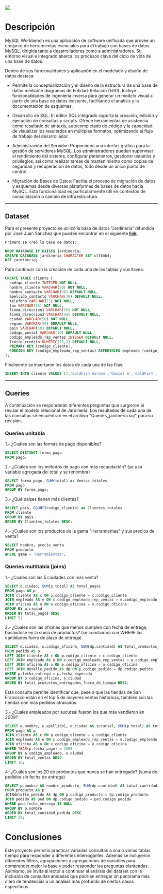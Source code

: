 <!-- GIF HEADER -->
<img src="https://datawookie.dev/img/headers/banner-mysql_hu_988b1bfa47216a7d.webp">

# Descripción

MySQL Workbench es una aplicación de software unificada que provee un conjunto de herramientas esenciales para el trabajo con bases de datos MySQL, dirigida tanto a desarrolladores como a administradores. Su entorno visual e integrado abarca los procesos clave del ciclo de vida de una base de datos.

Dentro de sus funcionalidades y aplicación en el modelado y diseño de datos destaca: 
- Permite la conceptualización y el diseño de la estructura de una base de datos mediante diagramas de Entidad-Relación (ERD). Incluye funcionalidades de ingeniería inversa para generar un modelo visual a partir de una base de datos existente, facilitando el análisis y la documentación de esquemas.

- Desarrollo de SQL: El editor SQL integrado soporta la creación, edición y ejecución de consultas y scripts. Ofrece herramientas de asistencia como resaltado de sintaxis, autocompletado de código y la capacidad de visualizar los resultados en múltiples formatos, optimizando el flujo de trabajo del desarrollador.

- Administración del Servidor: Proporciona una interfaz gráfica para la gestión de servidores MySQL. Los administradores pueden supervisar el rendimiento del sistema, configurar parámetros, gestionar usuarios y privilegios, así como realizar tareas de mantenimiento como copias de seguridad y recuperación de datos, todo desde un único punto de control.

- Migración de Bases de Datos: Facilita el proceso de migración de datos y esquemas desde diversas plataformas de bases de datos hacia MySQL. Esta funcionalidad es particularmente útil en contextos de consolidación o cambio de infraestructura.

---

## Dataset
Para el presente proyecto se utilizó la base de datos "Jardinería" difundida por José Juan Sánchez que puedes encontrar en el siguiente **[link](https://josejuansanchez.org/bd/ejercicios-consultas-sql/index.html#jardiner%C3%ADa)**.

```sql
Primero se creó la base de datos:

DROP DATABASE IF EXISTS jardineria;
CREATE DATABASE jardineria CHARACTER SET utf8mb4;
USE jardineria;

```

Para continuar con la creación de cada una de las tablas y sus llaves:
```sql
CREATE TABLE cliente (
  codigo_cliente INTEGER NOT NULL,
  nombre_cliente VARCHAR(50) NOT NULL,
  nombre_contacto VARCHAR(30) DEFAULT NULL,
  apellido_contacto VARCHAR(30) DEFAULT NULL,
  telefono VARCHAR(15) NOT NULL,
  fax VARCHAR(15) NOT NULL,
  linea_direccion1 VARCHAR(50) NOT NULL,
  linea_direccion2 VARCHAR(50) DEFAULT NULL,
  ciudad VARCHAR(50) NOT NULL,
  region VARCHAR(50) DEFAULT NULL,
  pais VARCHAR(50) DEFAULT NULL,
  codigo_postal VARCHAR(10) DEFAULT NULL,
  codigo_empleado_rep_ventas INTEGER DEFAULT NULL,
  limite_credito NUMERIC(15,2) DEFAULT NULL,
  PRIMARY KEY (codigo_cliente),
  FOREIGN KEY (codigo_empleado_rep_ventas) REFERENCES empleado (codigo_empleado)
);
```
Finalmente se insertaron los datos de cada una de las filas:
```sql
INSERT INTO cliente VALUES (1,'GoldFish Garden','Daniel G','GoldFish','5556901745','5556901746','False Street 52 2 A',NULL,'San Francisco',NULL,'USA','24006',19,3000);
```

---

## Queries
A continuación se responderán diferentes preguntas que surgieron al revisar el modelo relacional de Jardinería. Los resultados de cada una de las consultas se encuentran en el archivo "Queries_jardinería.sql" para su revisión.
### Queries unitabla
1.- ¿Cuáles son las formas de pago disponibles?
```sql
SELECT DISTINCT forma_pago
FROM pago;
```
2.- ¿Cuáles son los métodos de pago con más recaudación? (se usa variable agregada del total y se renombra)
```sql
SELECT forma_pago, SUM(total) as Ventas_totales
FROM pago
GROUP BY forma_pago;
```
3.- ¿Qué países tienen más clientes?
```sql
SELECT pais, COUNT(codigo_cliente) as Clientes_totales
FROM cliente
GROUP BY pais
ORDER BY Clientes_totales DESC;
```
4.- ¿Cuáles son los productos de la gama "Herramientas" y sus precios de venta?
```sql
SELECT nombre, precio_venta
FROM producto
WHERE gama = 'Herramientas';
```





### Queries multitabla (joins)
1.- ¿Cuales son las 5 ciudades con más venta?
```sql
SELECT o.ciudad, SUM(p.total) AS total_pagos
FROM pago AS p
JOIN cliente AS c ON p.codigo_cliente = c.codigo_cliente
JOIN empleado AS e ON c.codigo_empleado_rep_ventas = e.codigo_empleado
JOIN oficina AS o ON e.codigo_oficina = o.codigo_oficina
GROUP BY o.ciudad
ORDER BY total_pagos DESC
LIMIT 5;
```

2.- ¿Cuáles son las oficinas que menos cumplen con fecha de entrega, basándose en la suma de productos? (se condiciona con WHERE las cantidades fuera de plazo de entrega)
```sql
SELECT o.ciudad, o.codigo_oficina, SUM(dp.cantidad) AS total_productos_entregados_fuera_de_tiempo
FROM pedido AS p
LEFT JOIN cliente AS c ON p.codigo_cliente = c.codigo_cliente
LEFT JOIN empleado AS e ON c.codigo_empleado_rep_ventas = e.codigo_empleado
LEFT JOIN oficina AS o ON e.codigo_oficina = o.codigo_oficina
LEFT JOIN detalle_pedido AS dp ON p.codigo_pedido = dp.codigo_pedido
WHERE p.fecha_entrega > p.fecha_esperada
GROUP BY o.codigo_oficina, o.ciudad
ORDER BY total_productos_entregados_fuera_de_tiempo DESC;
```
Esta consulta permite identificar que, pese a que las tiendas de San Francisco están en el top 5 de mayores ventas históricas, también son las tiendas con mas pedidos atrasados.


3.- ¿Cuales empleados por sucursal fueron los que más vendieron en 2009?
```sql
SELECT e.nombre, e.apellido1, o.ciudad AS sucursal, SUM(p.total) AS total_ventas
FROM pago AS p
JOIN cliente AS c ON p.codigo_cliente = c.codigo_cliente
JOIN empleado AS e ON c.codigo_empleado_rep_ventas = e.codigo_empleado
JOIN oficina AS o ON e.codigo_oficina = o.codigo_oficina
WHERE YEAR(p.fecha_pago) = 2009
GROUP BY e.codigo_empleado, o.ciudad
ORDER BY total_ventas DESC
LIMIT 10;
```

4- ¿Cuáles son los 20 de productos que nunca se han entregado? (suma de pedidos sin fecha de entrega)
```sql
SELECT p.nombre AS nombre_producto, SUM(dp.cantidad) AS total_cantidad_pedida
FROM producto AS p
JOINdetalle_pedido AS dp ON p.codigo_producto = dp.codigo_producto
JOIN pedido AS ped ON dp.codigo_pedido = ped.codigo_pedido
WHERE ped.fecha_entrega IS NULL
GROUP BY p.nombre
ORDER BY total_cantidad_pedida DESC
LIMIT 20;
```

# Conclusiones

Este proyecto permitió practicar variadas consultas a una o varias tablas tiempo para responder a diferentes interrogantes. Además se incluyeron diferentes filtros, agrupaciones y agregaciones de variables para comprender mejor la base y poder responder las preguntas planteadas.
Asimismo, se invita al lector a continuar el análisis del dataset con la inclusión de consultas anidadas que podrían entregar un panorama más claro de tendencias o un análisis más profundo de ciertos casos específicos.

